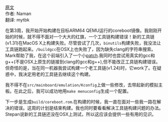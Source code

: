 <meta http-equiv='Content-Type' content='text/html; charset=utf-8' />

[原文](http://blogs.coreboot.org/blog/2015/06/23/gsoc-coreboot-for-arm64-qemu-week-3/)  
作者: Naman  
翻译: mytbk  

在第3周，我开始开始构建在目标ARM64 QEMU运行的coreboot镜像。我刚刚开始的时候，就不得不面对一个大大的红旗，一个工具链构建错误！新的工具链(v1.31)在MacOS X上构建失败。尽管尝试了几次，`binutils`构建失败，我没法让工具链跑起来。`/buildgcc`在OSX上也失败了，因为缺失clang的字符串搜索。Mark帮助了我，在这个前端引入了一个小[patch](http://review.coreboot.org/#/c/10569/).我同时也尝试用真实的gcc和g++(不是OSX上原生的链接到clang的gcc和g++),但不能改正工具链构建错误。但奇怪的是，当在同一机器我尝试构建一个老工具链(v1.24)时，它work了。在疑惑中，我决定用老的工具链去继续这个构建。

我不得不在`src/mainboard/emulation/Kconfig`上做一些修改，去带起新的模拟主板。在此之后，我可以成功地用`make menuconfig`生成一个配置。

下一步是生成`build/coreboot.rom`.在构建的时候，我一直在面对一些我一路在解决的错误。这周的计划是结束构建。我也同时要看看解决工具链构建问题的办法。Stepan说新的工具链还没在OSX上测试，所以这应该会提供一些有用的见识。
